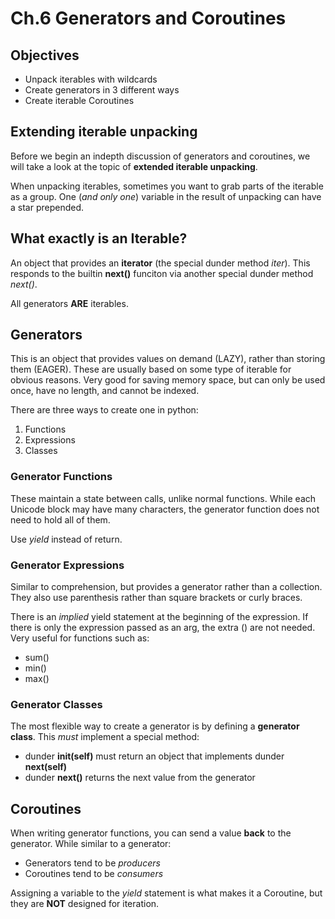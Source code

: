 # Ch.6 Generators and Coroutines

## Objectives 

- Unpack iterables with wildcards
- Create generators in 3 different ways
- Create iterable Coroutines

## Extending iterable unpacking

Before we begin an indepth discussion of generators and coroutines, we will take a look at the topic of __extended iterable unpacking__.

When unpacking iterables, sometimes you want to grab parts of the iterable as a group. One (_and only one_) variable in the result of unpacking can have a star prepended.

## What exactly is an Iterable?

An object that provides an __iterator__ (the special dunder method _iter_). This responds to the builtin __next()__ funciton via another special dunder method _next()_.

All generators __ARE__ iterables.

## Generators

This is an object that provides values on demand (LAZY), rather than storing them (EAGER). These are usually based on some type of iterable for obvious reasons. Very good for saving memory space, but can only be used once, have no length, and cannot be indexed. 

There are three ways to create one in python:

1. Functions
2. Expressions
3. Classes

### Generator Functions

These maintain a state between calls, unlike normal functions. While each Unicode block may have many characters, the generator function does not need to hold all of them. 

Use _yield_ instead of return.

### Generator Expressions

Similar to comprehension, but provides a generator rather than a collection. They also use parenthesis rather than square brackets or curly braces.

There is an _implied_ yield statement at the beginning of the expression. If there is only the expression passed as an arg, the extra () are not needed. Very useful for functions such as:
- sum()
- min()
- max()

### Generator Classes

The most flexible way to create a generator is by defining a __generator class__. This _must_ implement a special method:
- dunder __init(self)__ must return an object that implements dunder __next(self)__
- dunder __next()__ returns the next value from the generator



## Coroutines

When writing generator functions, you can send a value __back__ to the generator. While similar to a generator:
- Generators tend to be _producers_
- Coroutines tend to be _consumers_

Assigning a variable to the _yield_ statement is what makes it a Coroutine, but they are __NOT__ designed for iteration.
